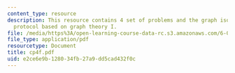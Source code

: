 ```yaml
---
content_type: resource
description: This resource contains 4 set of problems and the graph isomorphism authentication
  protocol based on graph theory I.
file: /media/https%3A/open-learning-course-data-rc.s3.amazonaws.com/6-042j-mathematics-for-computer-science-fall-2005/e2ce6e9b128034fb27a9dd5cad432f0c_cp4f.pdf
file_type: application/pdf
resourcetype: Document
title: cp4f.pdf
uid: e2ce6e9b-1280-34fb-27a9-dd5cad432f0c
---
```

